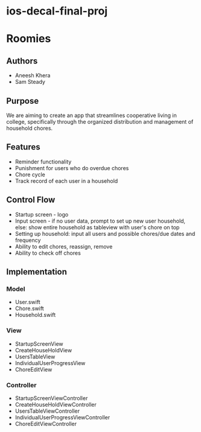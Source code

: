 # ios-decal-final-proj

# Roomies  
## Authors
- Aneesh Khera
- Sam Steady 

## Purpose
We are aiming to create an app that streamlines cooperative living in college, specifically through the organized distribution and management of household chores.

## Features
* Reminder functionality
* Punishment for users who do overdue chores 
* Chore cycle
* Track record of each user in a household

## Control Flow
* Startup screen - logo
* Input screen - if no user data, prompt to set up new user household, else: show entire household as tableview with user's chore on top
* Setting up household: input all users and possible chores/due dates and frequency
* Ability to edit chores, reassign, remove
* Ability to check off chores

## Implementation
### Model
* User.swift
* Chore.swift
* Household.swift

### View
* StartupScreenView
* CreateHouseHoldView
* UsersTableView
* IndividualUserProgressView
* ChoreEditView

### Controller
* StartupScreenViewController
* CreateHouseHoldViewController
* UsersTableViewController
* IndividualUserProgressViewController
* ChoreEditViewController
